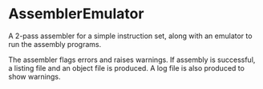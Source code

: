 # AssemblerEmulator

A 2-pass assembler for a simple instruction set, along with an emulator to run the assembly programs.

The assembler flags errors and raises warnings. If assembly is successful, a listing file and an object file is produced. A log file is also produced to show warnings.
 
